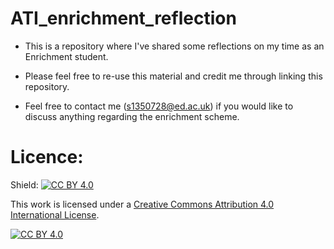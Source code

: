 # ATI_enrichment_reflection
- This is a repository where I've shared some reflections on my time as an Enrichment student.

- Please feel free to re-use this material and credit me through linking this repository.

- Feel free to contact me (s1350728@ed.ac.uk) if you would like to discuss anything regarding the enrichment scheme.

# Licence:

Shield: [![CC BY 4.0][cc-by-shield]][cc-by]

This work is licensed under a
[Creative Commons Attribution 4.0 International License][cc-by].

[![CC BY 4.0][cc-by-image]][cc-by]

[cc-by]: http://creativecommons.org/licenses/by/4.0/
[cc-by-image]: https://i.creativecommons.org/l/by/4.0/88x31.png
[cc-by-shield]: https://img.shields.io/badge/License-CC%20BY%204.0-lightgrey.svg
